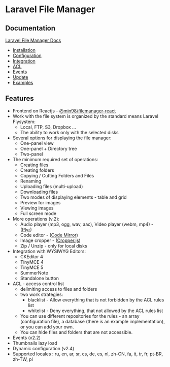 # Laravel File Manager

## Documentation

<!-- @import "[TOC]" {cmd="toc" depthFrom=1 depthTo=6 orderedList=false} -->

[Laravel File Manager Docs](./docs/index.md)

- [Installation](./docs/installation.md)
- [Configuration](./docs/configuration.md)
- [Integration](./docs/integration.md)
- [ACL](./docs/acl.md)
- [Events](./docs/events.md)
- [Update](./docs/update.md)
- [Examples](https://github.com/Min9802/laravel-filemanager/tree/main/examples)

## Features

- Frontend on Reactjs - [@min98/filemanager-react](https://github.com/min9802/filemanager-React)
- Work with the file system is organized by the standard means Laravel Flysystem:
  - Local, FTP, S3, Dropbox ...
  - The ability to work only with the selected disks
- Several options for displaying the file manager:
  - One-panel view
  - One-panel + Directory tree
  - Two-panel
- The minimum required set of operations:
  - Creating files
  - Creating folders
  - Copying / Cutting Folders and Files
  - Renaming
  - Uploading files (multi-upload)
  - Downloading files
  - Two modes of displaying elements - table and grid
  - Preview for images
  - Viewing images
  - Full screen mode
- More operations (v.2):
  - Audio player (mp3, ogg, wav, aac), Video player (webm, mp4) - ([Plyr](https://github.com/sampotts/plyr))
  - Code editor - ([Code Mirror](https://github.com/codemirror/codemirror))
  - Image cropper - ([Cropper.js](https://github.com/fengyuanchen/cropperjs))
  - Zip / Unzip - only for local disks
- Integration with WYSIWYG Editors:
  - CKEditor 4
  - TinyMCE 4
  - TinyMCE 5
  - SummerNote
  - Standalone button
- ACL - access control list
  - delimiting access to files and folders
  - two work strategies:
    - blacklist - Allow everything that is not forbidden by the ACL rules list
    - whitelist - Deny everything, that not allowed by the ACL rules list
  - You can use different repositories for the rules - an array (configuration file), a database (there is an example implementation), or you can add your own.
  - You can hide files and folders that are not accessible.
- Events (v2.2)
- Thumbnails lazy load
- Dynamic configuration (v2.4)
- Supported locales : ru, en, ar, sr, cs, de, es, nl, zh-CN, fa, it, tr, fr, pt-BR, zh-TW, pl
